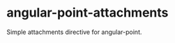 angular-point-attachments
=========================

Simple attachments directive for angular-point.
